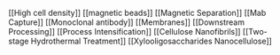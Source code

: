 [[High cell density]]
[[magnetic beads]]
[[Magnetic Separation]]
[[Mab Capture]]
[[Monoclonal antibody]]
[[Membranes]]
[[Downstream Processing]]
[[Process Intensification]]
[[Cellulose Nanofibrils]]
[[Two-stage Hydrothermal Treatment]]
[[Xylooligosaccharides Nanocellulose]]
